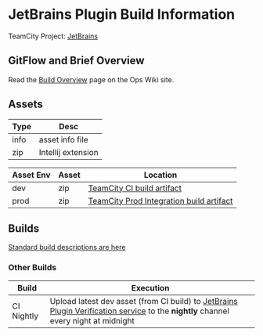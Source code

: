 # JetBrains Plugin Build Information

TeamCity Project: [JetBrains](http://tc.codestream.us/project/JetBrians)

## GitFlow and Brief Overview
Read the [Build Overview](https://teamcodestream.atlassian.net/wiki/x/04BID) page on the Ops Wiki site.

## Assets
| Type | Desc |
| --- | --- |
| info | asset info file |
| zip | Intellij extension |

| Asset Env | Asset | Location |
| --- | --- | --- |
| dev | zip | [TeamCity CI build artifact](http://tc.codestream.us/buildConfiguration/JetBrains_Ci) |
| prod | zip | [TeamCity Prod Integration build artifact](http://tc.codestream.us/buildConfiguration/JetBrains_ProdIntegration) |

## Builds

[Standard build descriptions are here](https://github.com/TeamCodeStream/teamcity_tools/blob/master/README.project-build-types.md#standard-project-builds)

### Other Builds

| Build | Execution |
| --- | --- |
| CI Nightly | Upload latest dev asset (from CI build) to [JetBrains Plugin Verification service](https://github.com/JetBrains/intellij-plugin-verifier) to the **nightly** channel every night at midnight |
